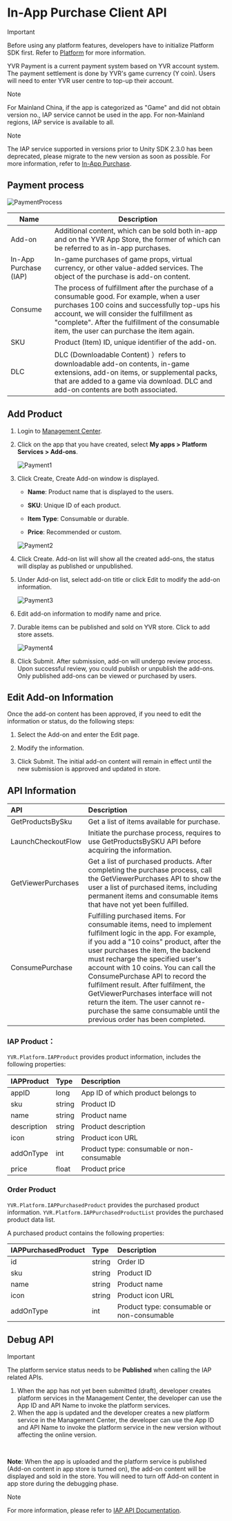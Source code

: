 # In-App Purchase Client API

> [!Important]
> Before using any platform features, developers have to initialize Platform SDK first. Refer to [Platform](./Platform.md) for more information.

YVR Payment is a current payment system based on YVR account system. The payment settlement is done by YVR's game currency (Y coin). Users will need to enter YVR user centre to top-up their account.

> [!Note] 
> For Mainland China, if the app is categorized as "Game" and did not obtain version no., IAP service cannot be used in the app. For non-Mainland regions, IAP service is available to all.

> [!Note]
> The IAP service supported in versions prior to Unity SDK 2.3.0 has been deprecated, please migrate to the new version as soon as possible. For more information, refer to [In-App Purchase](./Payment.md).

## Payment process

![PaymentProcess](./Payment/PaymentProcess.png)

| **Name** | **Description** |
| ------- | -------- |
| Add-on | Additional content, which can be sold both in-app and on the YVR App Store, the former of which can be referred to as in-app purchases. |
| In-App Purchase (IAP) | In-game purchases of game props, virtual currency, or other value-added services. The object of the purchase is add-on content. |
| Consume | The process of fulfillment after the purchase of a consumable good. For example, when a user purchases 100 coins and successfully top-ups his account, we will consider the fulfillment as "complete". After the fulfillment of the consumable item, the user can purchase the item again. |
| SKU | Product (Item) ID, unique identifier of the add-on. |
| DLC | DLC (Downloadable Content) ）refers to downloadable add-on contents, in-game extensions, add-on items, or supplemental packs, that are added to a game via download. DLC and add-on contents are both associated. |


## Add Product

1. Login to [Management Center](https://developer.yvr.cn/yvrdev/all_apps). 

2. Click on the app that you have created, select **My apps > Platform Services > Add-ons**.  

    ![Payment1](./Payment/Payment1.png)

3. Click Create, Create Add-on window is displayed. 

    - **Name**: Product name that is displayed to the users.

    - **SKU**: Unique ID of each product. 

    - **Item Type**: Consumable or durable.

    - **Price**: Recommended or custom. 

    ![Payment2](./Payment/Payment2.png)

4. Click Create. Add-on list will show all the created add-ons, the status will display as published or unpublished.

5. Under Add-on list, select add-on title or click Edit to modify the add-on information. 
    
    ![Payment3](./Payment/Payment3.png)

6. Edit add-on information to modify name and price. 

7. Durable items can be published and sold on YVR store. Click to add store assets.

    ![Payment4](./Payment/Payment4.png)

8. Click Submit. After submission, add-on will undergo review process. Upon successful review, you could publish or unpublish the add-ons. Only published add-ons can be viewed or purchased by users.


## Edit Add-on Information

Once the add-on content has been approved, if you need to edit the information or status, do the following steps:

1. Select the Add-on and enter the Edit page.

2. Modify the information.

3. Click Submit. The initial add-on content will remain in effect until the new submission is approved and updated in store.


## API Information

| **API** | **Description** | 
| :------ | :-------------- |
| GetProductsBySku | Get a list of items available for purchase. |
| LaunchCheckoutFlow | Initiate the purchase process, requires to use GetProductsBySKU API before acquiring the information. |
| GetViewerPurchases | Get a list of purchased products. After completing the purchase process, call the GetViewerPurchases API to show the user a list of purchased items, including permanent items and consumable items that have not yet been fulfilled. |
| ConsumePurchase | Fulfilling purchased items. For consumable items, need to implement fulfilment logic in the app. For example, if you add a "10 coins" product, after the user purchases the item, the backend must recharge the specified user's account with 10 coins. You can call the ConsumePurchase API to record the fulfilment result. After fulfilment, the GetViewerPurchases interface will not return the item. The user cannot re-purchase the same consumable until the previous order has been completed. |

### IAP Product：
`YVR.Platform.IAPProduct` provides product information, includes the following properties:

| **IAPProduct** | **Type** | **Description** |
|:-------------- | :------- | :-------------- |
| appID | long | App ID of which product belongs to |
| sku | string | Product ID |
| name | string | Product name |
| description | string | Product description |
| icon | string | Product icon URL |
| addOnType | int | Product type: consumable or non-consumable |
| price | float | Product price |


### Order Product
`YVR.Platform.IAPPurchasedProduct` provides the purchased product information. 
`YVR.Platform.IAPPurchasedProductList` provides the purchased product data list. 

A purchased product contains the following properties: 

| **IAPPurchasedProduct** | **Type** | **Description** |
|:----------------------- | :------- | :-------------- |
| id | string | Order ID |
| sku | string | Product ID |
| name | string | Product name |
| icon | string | Product icon URL |
| addOnType | int | Product type: consumable or non-consumable |


## Debug API

> [!Important] 
> The platform service status needs to be **Published** when calling the IAP related APIs.

1. When the app has not yet been submitted (draft), developer creates platform services in the Management Center, the developer can use the App ID and API Name to invoke the platform services.
2. When the app is updated and the developer creates a new platform service in the Management Center, the developer can use the App ID and API Name to invoke the platform service in the new version without affecting the online version.
<br />

**Note**: When the app is uploaded and the platform service is published (Add-on content in app store is turned on), the add-on content will be displayed and sold in the store. You will need to turn off Add-on content in app store during the debugging phase.


> [!NOTE]
> For more information, please refer to [IAP API Documentation](xref:YVR.Platform.IAP).
